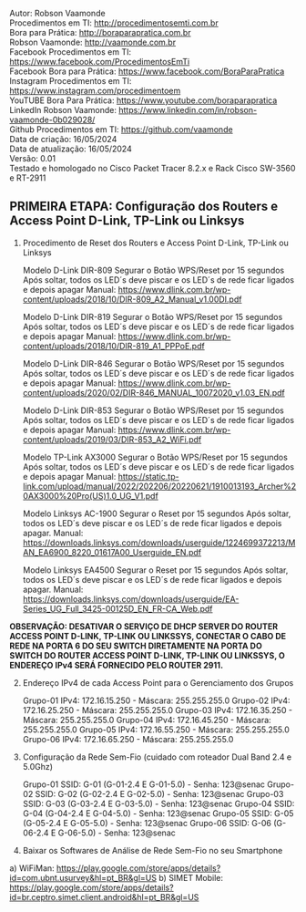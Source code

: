 Autor: Robson Vaamonde<br>
Procedimentos em TI: http://procedimentosemti.com.br<br>
Bora para Prática: http://boraparapratica.com.br<br>
Robson Vaamonde: http://vaamonde.com.br<br>
Facebook Procedimentos em TI: https://www.facebook.com/ProcedimentosEmTi<br>
Facebook Bora para Prática: https://www.facebook.com/BoraParaPratica<br>
Instagram Procedimentos em TI: https://www.instagram.com/procedimentoem<br>
YouTUBE Bora Para Prática: https://www.youtube.com/boraparapratica<br>
LinkedIn Robson Vaamonde: https://www.linkedin.com/in/robson-vaamonde-0b029028/<br>
Github Procedimentos em TI: https://github.com/vaamonde<br>
Data de criação: 16/05/2024<br>
Data de atualização: 16/05/2024<br>
Versão: 0.01<br>
Testado e homologado no Cisco Packet Tracer 8.2.x e Rack Cisco SW-3560 e RT-2911

## PRIMEIRA ETAPA: Configuração dos Routers e Access Point D-Link, TP-Link ou Linksys

01. Procedimento de Reset dos Routers e Access Point D-Link, TP-Link ou Linksys

	Modelo D-Link DIR-809
	Segurar o Botão WPS/Reset por 15 segundos
	Após soltar, todos os LED´s deve piscar e os LED´s de rede ficar ligados e depois apagar
	Manual: https://www.dlink.com.br/wp-content/uploads/2018/10/DIR-809_A2_Manual_v1.00DI.pdf

	Modelo D-Link DIR-819
	Segurar o Botão WPS/Reset por 15 segundos
	Após soltar, todos os LED´s deve piscar e os LED´s de rede ficar ligados e depois apagar
	Manual: https://www.dlink.com.br/wp-content/uploads/2018/10/DIR-819_A1_PPPoE.pdf

	Modelo D-Link DIR-846
	Segurar o Botão WPS/Reset por 15 segundos
	Após soltar, todos os LED´s deve piscar e os LED´s de rede ficar ligados e depois apagar
	Manual: https://www.dlink.com.br/wp-content/uploads/2020/02/DIR-846_MANUAL_10072020_v1.03_EN.pdf

	Modelo D-Link DIR-853
	Segurar o Botão WPS/Reset por 15 segundos
	Após soltar, todos os LED´s deve piscar e os LED´s de rede ficar ligados e depois apagar
	Manual: https://www.dlink.com.br/wp-content/uploads/2019/03/DIR-853_A2_WiFi.pdf

	Modelo TP-Link AX3000
	Segurar o Botão WPS/Reset por 15 segundos
	Após soltar, todos os LED´s deve piscar e os LED´s de rede ficar ligados e depois apagar
	Manual: https://static.tp-link.com/upload/manual/2022/202206/20220621/1910013193_Archer%20AX3000%20Pro(US)1.0_UG_V1.pdf

	Modelo Linksys AC-1900
	Segurar o Reset por 15 segundos
	Após soltar, todos os LED´s deve piscar e os LED´s de rede ficar ligados e depois apagar.
	Manual: https://downloads.linksys.com/downloads/userguide/1224699372213/MAN_EA6900_8220_01617A00_Userguide_EN.pdf

	Modelo Linksys EA4500
	Segurar o Reset por 15 segundos
	Após soltar, todos os LED´s deve piscar e os LED´s de rede ficar ligados e depois apagar.
	Manual: https://downloads.linksys.com/downloads/userguide/EA-Series_UG_Full_3425-00125D_EN_FR-CA_Web.pdf

**OBSERVAÇÃO: DESATIVAR O SERVIÇO DE DHCP SERVER DO ROUTER ACCESS POINT D-LINK, TP-LINK OU LINKSSYS, CONECTAR O CABO DE REDE NA PORTA 6 DO SEU SWITCH DIRETAMENTE NA PORTA DO SWITCH DO ROUTER ACCESS POINT D-LINK, TP-LINK OU LINKSSYS, O ENDEREÇO IPv4 SERÁ FORNECIDO PELO ROUTER 2911.**

02. Endereço IPv4 de cada Access Point para o Gerenciamento dos Grupos

	Grupo-01	IPv4: 172.16.15.250 - Máscara: 255.255.255.0
	Grupo-02	IPv4: 172.16.25.250 - Máscara: 255.255.255.0
	Grupo-03	IPv4: 172.16.35.250 - Máscara: 255.255.255.0
	Grupo-04	IPv4: 172.16.45.250 - Máscara: 255.255.255.0
	Grupo-05	IPv4: 172.16.55.250 - Máscara: 255.255.255.0
	Grupo-06	IPv4: 172.16.65.250 - Máscara: 255.255.255.0

03. Configuração da Rede Sem-Fio (cuidado com roteador Dual Band 2.4 e 5.0Ghz)

	Grupo-01    SSID: G-01 (G-01-2.4 E G-01-5.0) - Senha: 123@senac
	Grupo-02    SSID: G-02 (G-02-2.4 E G-02-5.0) - Senha: 123@senac
	Grupo-03    SSID: G-03 (G-03-2.4 E G-03-5.0) - Senha: 123@senac
	Grupo-04    SSID: G-04 (G-04-2.4 E G-04-5.0) - Senha: 123@senac
	Grupo-05    SSID: G-05 (G-05-2.4 E G-05-5.0) - Senha: 123@senac
	Grupo-06    SSID: G-06 (G-06-2.4 E G-06-5.0) - Senha: 123@senac

04. Baixar os Softwares de Análise de Rede Sem-Fio no seu Smartphone

a) WiFiMan: https://play.google.com/store/apps/details?id=com.ubnt.usurvey&hl=pt_BR&gl=US
b) SIMET Mobile: https://play.google.com/store/apps/details?id=br.ceptro.simet.client.android&hl=pt_BR&gl=US
